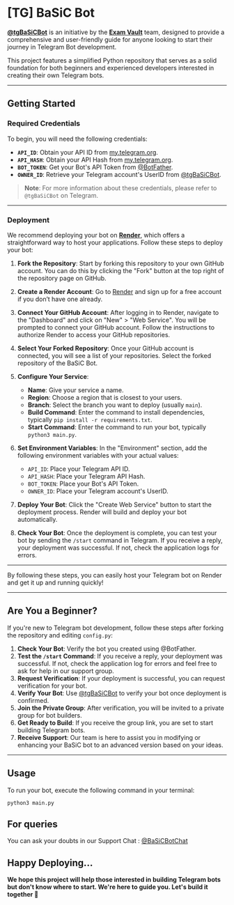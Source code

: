 # [TG] BaSiC Bot

**[@tgBaSiCBot](https://github.com/AbOutMeDK/tgBaSiCbOt)** is an initiative by the **[Exam Vault](https://t.me/ExamVault)** team, designed to provide a comprehensive and user-friendly guide for anyone looking to start their journey in Telegram Bot development.

This project features a simplified Python repository that serves as a solid foundation for both beginners and experienced developers interested in creating their own Telegram bots.

---

## Getting Started

### Required Credentials

To begin, you will need the following credentials:

- **`API_ID`**: Obtain your API ID from [my.telegram.org](https://my.telegram.org).
- **`API_HASH`**: Obtain your API Hash from [my.telegram.org](https://my.telegram.org).
- **`BOT_TOKEN`**: Get your Bot's API Token from [@BotFather](https://t.me/BotFather).
- **`OWNER_ID`**: Retrieve your Telegram account's UserID from [@tgBaSiCBot](https://t.me/tgBaSiCBot).

> **Note**: For more information about these credentials, please refer to `@tgBaSiCBot` on Telegram.

---

### Deployment

We recommend deploying your bot on **[Render](https://render.com/)**, which offers a straightforward way to host your applications. Follow these steps to deploy your bot:

1. **Fork the Repository**: Start by forking this repository to your own GitHub account. You can do this by clicking the "Fork" button at the top right of the repository page on GitHub.

2. **Create a Render Account**: Go to [Render](https://render.com/) and sign up for a free account if you don’t have one already.

3. **Connect Your GitHub Account**: After logging in to Render, navigate to the "Dashboard" and click on "New" > "Web Service". You will be prompted to connect your GitHub account. Follow the instructions to authorize Render to access your GitHub repositories.

4. **Select Your Forked Repository**: Once your GitHub account is connected, you will see a list of your repositories. Select the forked repository of the BaSiC Bot.

5. **Configure Your Service**:
   - **Name**: Give your service a name.
   - **Region**: Choose a region that is closest to your users.
   - **Branch**: Select the branch you want to deploy (usually `main`).
   - **Build Command**: Enter the command to install dependencies, typically `pip install -r requirements.txt`.
   - **Start Command**: Enter the command to run your bot, typically `python3 main.py`.

6. **Set Environment Variables**: In the "Environment" section, add the following environment variables with your actual values:
   - `API_ID`: Place your Telegram API ID.
   - `API_HASH`: Place your Telegram API Hash.
   - `BOT_TOKEN`: Place your Bot's API Token.
   - `OWNER_ID`: Place your Telegram account's UserID.

7. **Deploy Your Bot**: Click the "Create Web Service" button to start the deployment process. Render will build and deploy your bot automatically.

8. **Check Your Bot**: Once the deployment is complete, you can test your bot by sending the `/start` command in Telegram. If you receive a reply, your deployment was successful. If not, check the application logs for errors.

---

By following these steps, you can easily host your Telegram bot on Render and get it up and running quickly!

---

## Are You a Beginner?

If you're new to Telegram bot development, follow these steps after forking the repository and editing `config.py`:

1. **Check Your Bot**: Verify the bot you created using @BotFather.
2. **Test the `/start` Command**: If you receive a reply, your deployment was successful. If not, check the application log for errors and feel free to ask for help in our support group.
3. **Request Verification**: If your deployment is successful, you can request verification for your bot.
4. **Verify Your Bot**: Use [@tgBaSiCBot](https://t.me/tgBaSiCBot) to verify your bot once deployment is confirmed.
5. **Join the Private Group**: After verification, you will be invited to a private group for bot builders.
6. **Get Ready to Build**: If you receive the group link, you are set to start building Telegram bots.
7. **Receive Support**: Our team is here to assist you in modifying or enhancing your BaSiC bot to an advanced version based on your ideas.

---

## Usage

To run your bot, execute the following command in your terminal:

`python3 main.py`

## For queries 

You can ask your doubts in our Support Chat : [@BaSiCBotChat](https://t.me/BaSiCBotChat)

## Happy Deploying...

**We hope this project will help those interested in building Telegram bots but don't know where to start. We're here to guide you. Let's build it together 🎉**

